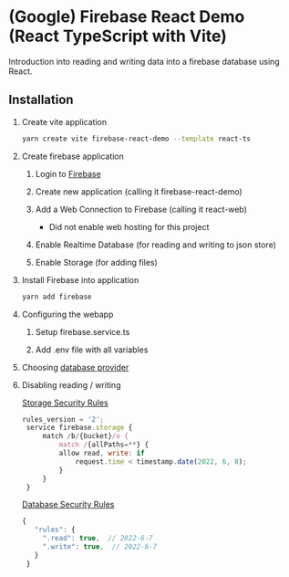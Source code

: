 # (Google) Firebase React Demo (React TypeScript with Vite)

Introduction into reading and writing data into a firebase database using React.

## Installation

1. Create vite application

   ```bash
   yarn create vite firebase-react-demo --template react-ts
   ```

2. Create firebase application

    1. Login to [Firebase](https://firebase.google.com)

    2. Create new application (calling it firebase-react-demo)

    3. Add a Web Connection to Firebase (calling it react-web)

        * Did not enable web hosting for this project

    4. Enable Realtime Database (for reading and writing to json store)

    5. Enable Storage (for adding files)

3. Install Firebase into application

    ```bash
    yarn add firebase
    ```

4. Configuring the webapp

    1. Setup firebase.service.ts

    2. Add .env file with all variables

5. Choosing [database provider](https://firebase.google.com/docs/firestore/rtdb-vs-firestore)

6. Disabling reading / writing

    [Storage Security Rules](https://firebase.google.com/docs/storage/security)

   ```javascript
   rules_version = '2';
    service firebase.storage {
        match /b/{bucket}/o {
            match /{allPaths=**} {
            allow read, write: if
                request.time < timestamp.date(2022, 6, 8);
            }
        }
    }
   ```

   [Database Security Rules](https://firebase.google.com/docs/database/security/)

   ```javascript
   {
      "rules": {
        ".read": true,  // 2022-6-7
        ".write": true,  // 2022-6-7
      }
    }
   ```

